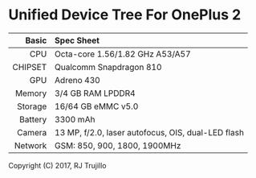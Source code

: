 Unified Device Tree For OnePlus 2
==================================

Basic   | Spec Sheet
-------:|:-------------------------
CPU     | Octa-core 1.56/1.82 GHz A53/A57
CHIPSET | Qualcomm Snapdragon 810
GPU     | Adreno 430
Memory  | 3/4 GB RAM LPDDR4
Storage | 16/64 GB eMMC v5.0
Battery | 3300 mAh
Camera  | 13 MP, f/2.0, laser autofocus, OIS, dual-LED flash
Network | GSM: 850, 900, 1800, 1900MHz

Copyright (C) 2017, RJ Trujillo
